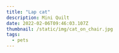```yaml
---
title: "Lap cat"
description: Mini Quilt
date: 2022-02-06T09:46:03.107Z
thumbnail: /static/img/cat_on_chair.jpg
tags:
  - pets
---
```

